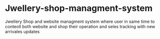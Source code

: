# Jwellery-shop-managment-system
Jwellery Shop and website managment system where user in same time to conteoll both website and shop their operation and seles tracking with new arrivales updates 
